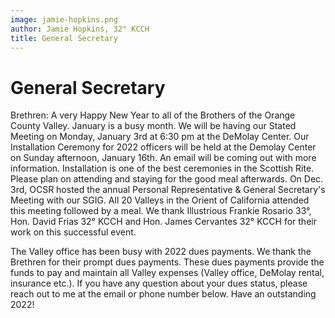 ```yaml
---
image: jamie-hopkins.png
author: Jamie Hopkins, 32° KCCH
title: General Secretary
---
```


# General Secretary

Brethren: A very Happy New Year to all of the Brothers of the Orange County Valley. January is a busy month. We will be having our Stated Meeting on Monday, January 3rd at 6:30 pm at the DeMolay Center. Our Installation Ceremony for 2022 officers will be held at the Demolay Center on Sunday afternoon, January 16th. An email will be coming out with more information. Installation is one of the best ceremonies in the Scottish Rite. Please plan on attending and staying for the good meal afterwards. On Dec. 3rd, OCSR hosted the annual Personal Representative & General Secretary's Meeting with our SGIG. All 20 Valleys in the Orient of California attended this meeting followed by a meal. We thank Illustrious Frankie Rosario 33°, Hon. David Frias 32° KCCH and Hon. James Cervantes 32° KCCH for their work on this successful event.

The Valley office has been busy with 2022 dues payments. We thank the Brethren for their prompt dues payments. These dues payments provide the funds to pay and maintain all Valley expenses (Valley office, DeMolay rental, insurance etc.). If you have any question about your dues status, please reach out to me at the email or phone number below. Have an outstanding 2022!